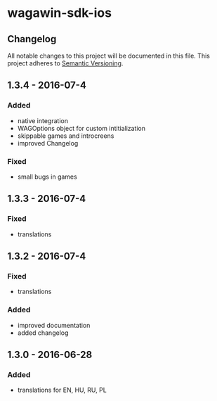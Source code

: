 # wagawin-sdk-ios

## Changelog
All notable changes to this project will be documented in this file.
This project adheres to [Semantic Versioning](http://semver.org/).

## 1.3.4 - 2016-07-4
### Added
- native integration
- WAGOptions object for custom intitialization
- skippable games and introcreens
- improved Changelog

### Fixed
- small bugs in games

## 1.3.3 - 2016-07-4
### Fixed
- translations

## 1.3.2 - 2016-07-4
### Fixed
 - translations

### Added
- improved documentation
- added changelog

## 1.3.0 - 2016-06-28
### Added
- translations for EN, HU, RU, PL

